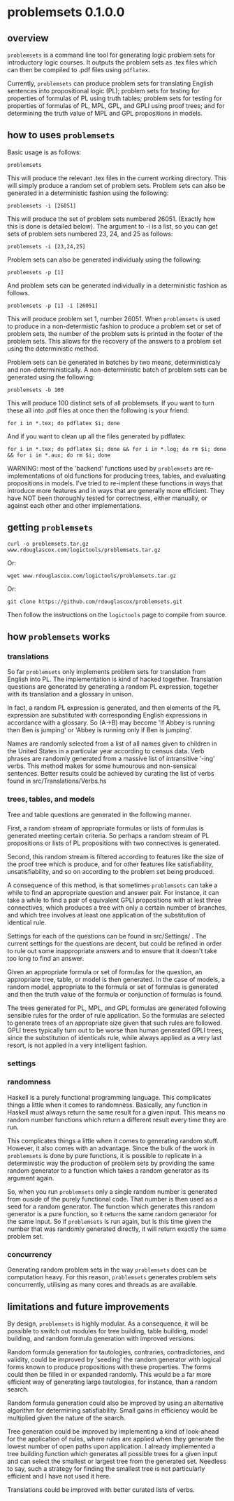 # problemsets 0.1.0.0

## overview

`problemsets` is a command line tool for generating logic problem sets for introductory logic courses. It outputs the problem sets as .tex files which can then be compiled to .pdf files using `pdflatex`.

Currently, `problemsets` can produce problem sets for translating English sentences into propositional logic (PL); problem sets for testing for properties of formulas of PL using truth tables; problem sets for testing for properties of formulas of PL, MPL, GPL, and GPLI using proof trees; and for determining the truth value of MPL and GPL propositions in models.

## how to uses `problemsets`

Basic usage is as follows:

    problemsets

This will produce the relevant .tex files in the current working directory. This will simply produce a random set of problem sets. Problem sets can also be generated in a deterministic fashion using the following:

    problemsets -i [26051]

This will produce the set of problem sets numbered 26051. (Exactly how this is done is detailed below). The argument to -i is a list, so you can get sets of problem sets numbered 23, 24, and 25 as follows:

    problemsets -i [23,24,25]

Problem sets can also be generated individualy using the following:

    problemsets -p [1]

And problem sets can be generated individually in a deterministic fashion as follows.

    problemsets -p [1] -i [26051]

This will produce problem set 1, number 26051. When `problemsets` is used to produce in a non-determistic fashion to produce a problem set or set of problem sets, the number of the problem sets is printed in the footer of the problem sets. This allows for the recovery of the answers to a problem set using the deterministic method.

Problem sets can be generated in batches by two means, deterministicaly and non-deterministically. A non-deterministic batch of problem sets can be generated using the following:

    problemsets -b 100

This will produce 100 distinct sets of all problemsets. If you want to turn these all into .pdf files at once then the following is your friend:

    for i in *.tex; do pdflatex $i; done

And if you want to clean up all the files generated by pdflatex:

    for i in *.tex; do pdflatex $i; done && for i in *.log; do rm $i; done && for i in *.aux; do rm $i; done 

WARNING: most of the 'backend' functions used by `problemsets` are re-implementations of old functions for producing trees, tables, and evaluating propositions in models. I've tried to re-implent these functions in ways that introduce more features and in ways that are generally more efficient. They have NOT been thoroughly tested for correctness, either manually, or against each other and other implementations.

## getting `problemsets`

    curl -o problemsets.tar.gz www.rdouglascox.com/logictools/problemsets.tar.gz

Or:

    wget www.rdouglascox.com/logictools/problemsets.tar.gz

Or:

    git clone https://github.com/rdouglascox/problemsets.git

Then follow the instructions on the `logictools` page to compile from source.

## how `problemsets` works

### translations

So far `problemsets` only implements problem sets for translation from English into PL. The implementation is kind of hacked together. Translation questions are generated by generating a random PL expression, together with its translation and a glossary in unison. 

In fact, a random PL expression is generated, and then elements of the PL expression are substituted with corresponding English expressions in accordance with a glossary. So (A->B) may become 'If Abbey is running then Ben is jumping' or 'Abbey is running only if Ben is jumping'. 

Names are randomly selected from a list of all names given to children in the United States in a particular year according to census data. Verb phrases are randomly generated from a massive list of intransitive '-ing' verbs. This method makes for some humourous and non-sensical sentences. Better results could be achieved by curating the list of verbs found in src/Translations/Verbs.hs

### trees, tables, and models

Tree and table questions are generated in the following manner. 

First, a random stream of appropriate formulas or lists of formulas is generated meeting certain criteria. So perhaps a random stream of PL propositions or lists of PL propositions with two connectives is generated.

Second, this random stream is filtered according to features like the size of the proof tree which is produce, and for other features like satisfiability, unsatisfiability, and so on according to the problem set being produced.

A consequence of this method, is that sometimes `problemsets` can take a while to find an appropriate question and answer pair. For instance, it can take a while to find a pair of equivalent GPLI propositions with at lest three connectives, which produces a tree with only a certain number of branches, and which tree involves at least one application of the substitution of identical rule.

Settings for each of the questions can be found in src/Settings/ . The current settings for the questions are decent, but could be refined in order to rule out some inappropriate answers and to ensure that it doesn't take too long to find an answer.

Given an appropriate formula or set of formulas for the question, an appropriate tree, table, or model is then generated. In the case of models, a random model, appropriate to the formula or set of formulas is generated and then the truth value of the formula or conjunction of formulas is found. 

The trees generated for PL, MPL, and GPL formulas are generated following sensible rules for the order of rule application. So the formulas are selected to generate trees of an appropriate size given that such rules are followed. GPLI trees typically turn out to be worse than human generated GPLI trees, since the substitution of identicals rule, while always applied as a very last resort, is not applied in a very intelligent fashion.

### settings


### randomness

Haskell is a purely functional programming language. This complicates things a little when it comes to randomness. Basically, any function in Haskell must always return the same result for a given input. This means no random number functions which return a different result every time they are run.

This complicates things a little when it comes to generating random stuff. However, it also comes with an advantage. Since the bulk of the work in `problemsets` is done by pure functions, it is possible to replicate in a deterministic way the production of problem sets by providing the same random generator to a function which takes a random generator as its argument again. 

So, when you run `problemsets` only a single random number is generated from ouside of the purely functional code. That number is then used as a seed for a random generator. The function which generates this random generator is a pure function, so it returns the same random generator for the same input. So if `problemsets` is run again, but is this time given the number that was randomly generated directly, it will return exactly the same problem set. 

### concurrency 

Generating random problem sets in the way `problemsets` does can be computation heavy. For this reason, `problemsets` generates problem sets concurrently, utilising as many cores and threads as are available. 

## limitations and future improvements

By design, `problemsets` is highly modular. As a consequence, it will be possible to switch out modules for tree building, table building, model building, and random formula generation with improved versions.

Random formula generation for tautologies, contraries, contradictories, and validity, could be improved by 'seeding' the random generator with logical forms known to produce propositions with these properties. The forms could then be filled in or expanded randomly. This would be a far more efficient way of generating large tautologies, for instance, than a random search.

Random formula generation could also be improved by using an alternative algorithm for determining satisfiability. Small gains in efficiency would be multiplied given the nature of the search. 

Tree generation could be improved by implementing a kind of look-ahead for the application of rules, where rules are applied when they generate the lowest number of open paths upon application. I already impliemented a tree building function which generates all possible trees for a given input and can select the smallest or largest tree from the generated set. Needless to say, such a strategy for finding the smallest tree is not particularly efficient and I have not used it here.

Translations could be improved with better curated lists of verbs. 

